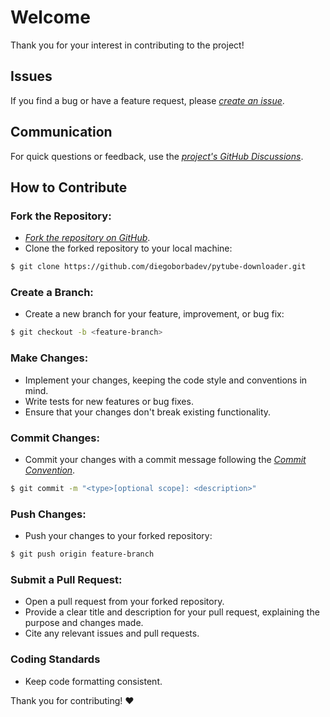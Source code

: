# Welcome
Thank you for your interest in contributing to the project!

## Issues
If you find a bug or have a feature request, please [*create an issue*](https://github.com/diegoborbadev/pytube-downloader/issues/new/choose).

## Communication
For quick questions or feedback, use the [*project's GitHub Discussions*](https://github.com/diegoborbadev/pytube-downloader/discussions).

## How to Contribute
### Fork the Repository:

- [*Fork the repository on GitHub*](https://github.com/diegoborbadev/pytube-downloader/fork).
- Clone the forked repository to your local machine:
```bash
$ git clone https://github.com/diegoborbadev/pytube-downloader.git
```
### Create a Branch:

- Create a new branch for your feature, improvement, or bug fix:
```bash
$ git checkout -b <feature-branch>
```
### Make Changes:

- Implement your changes, keeping the code style and conventions in mind.
- Write tests for new features or bug fixes.
- Ensure that your changes don't break existing functionality.

### Commit Changes:

- Commit your changes with a commit message following the [*Commit Convention*](https://www.conventionalcommits.org/en/v1.0.0/).
```bash
$ git commit -m "<type>[optional scope]: <description>"
```
### Push Changes:

- Push your changes to your forked repository:
```bash
$ git push origin feature-branch
```
### Submit a Pull Request:

- Open a pull request from your forked repository.
- Provide a clear title and description for your pull request, explaining the purpose and changes made.
- Cite any relevant issues and pull requests.

### Coding Standards
- Keep code formatting consistent.


Thank you for contributing! ❤️